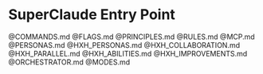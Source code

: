 # SuperClaude Entry Point

@COMMANDS.md
@FLAGS.md
@PRINCIPLES.md
@RULES.md
@MCP.md
@PERSONAS.md
@HXH_PERSONAS.md
@HXH_COLLABORATION.md
@HXH_PARALLEL.md
@HXH_ABILITIES.md
@HXH_IMPROVEMENTS.md
@ORCHESTRATOR.md
@MODES.md
